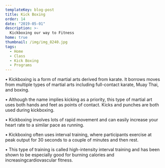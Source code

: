 ```yaml
---
templateKey: blog-post
title: Kick Boxing
order: 14
date: "2019-05-01"
description: >-
  Kickboxing our way to Fitness
home: true
thumbnail: /img/img_8240.jpg
tags:
  - Home
  - Class
  - Kick Boxing
  - Programs
---
```


• Kickboxing is a form of martial arts derived from karate. It borrows moves from multiple types of martial arts including full-contact karate, Muay Thai, and boxing.

• Although the name implies kicking as a priority, this type of martial art uses both hands and feet as points of contact. Kicks and punches are both used during kickboxing.

• Kickboxing involves lots of rapid movement and can easily increase your heart rate to a similar pace as running.

• Kickboxing often uses interval training, where participants exercise at peak output for 30 seconds to a couple of minutes and then rest.

• This type of training is called high-intensity interval training and has been shown to be especially good for burning calories and increasingcardiovascular fitness.
